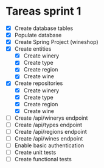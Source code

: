 # Tareas sprint 1
- [x] Create database tables
- [x] Populate database
- [x] Create Spring Project (wineshop)
- [x] Create entities
  - [x] Create winery
  - [x] Create type
  - [x] Create region 
  - [x] Create wine 
- [x] Create repositories
  - [x] Create winery
  - [x] Create type
  - [x] Create region
  - [x] Create wine 
- [ ] Create /api/winerys endpoint
- [ ] Create /api/types endpoint
- [ ] Create /api/regions endpoint
- [ ] Create /api/wines endpoint
- [ ] Enable basic authentication
- [ ] Create unit tests
- [ ] Create functional tests
